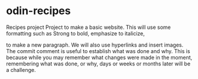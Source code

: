 # odin-recipes
Recipes project
Project to make a basic website.  This will use some formatting such as Strong to bold, emphasize to italicize, <p> to make a new paragraph.  We will also use hyperlinks and insert images.  The commit comment is useful to establish what was done and why.  This is because while you may remember what changes were made in the moment, remembering what was done, or why, days or weeks or months later will be a challenge.
